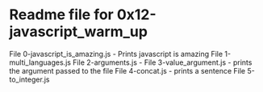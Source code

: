 # Readme file for 0x12-javascript_warm_up

File 0-javascript_is_amazing.js - Prints javascript is amazing
File 1-multi_languages.js
File 2-arguments.js -
File 3-value_argument.js - prints the argument passed to the file
File 4-concat.js - prints a sentence
File 5-to_integer.js